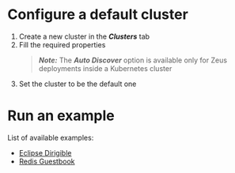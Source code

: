 # Configure a default cluster

1. Create a new cluster in the _**Clusters**_ tab
2. Fill the required properties
   > _**Note:**_ The _**Auto Discover**_ option is available only for Zeus deployments inside a Kubernetes cluster
3. Set the cluster to be the default one

# Run an example

List of available examples:
- [Eclipse Dirigible](https://github.com/dirigiblelabs/zeus/tree/master/zeus/WikiContent/examples/dirigible)
- [Redis Guestbook](https://github.com/dirigiblelabs/zeus/tree/master/zeus/WikiContent/examples/redis)
